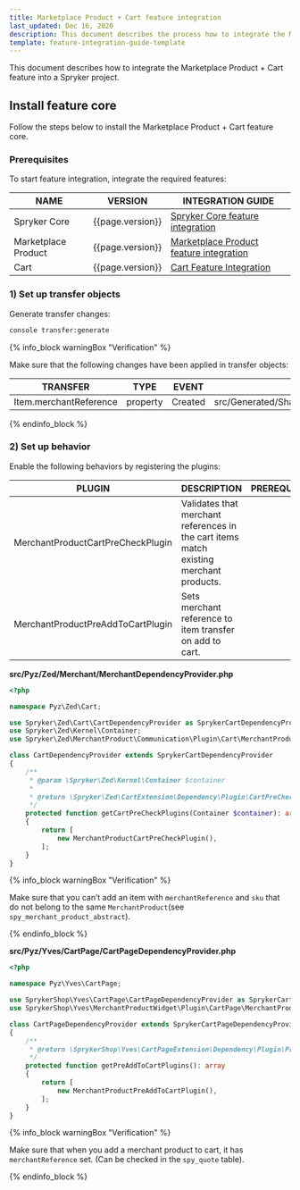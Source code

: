 ```yaml
---
title: Marketplace Product + Cart feature integration
last_updated: Dec 16, 2020
description: This document describes the process how to integrate the Marketplace Product + Cart feature into a Spryker project.
template: feature-integration-guide-template
---
```


This document describes how to integrate the Marketplace Product + Cart feature into a Spryker project.

## Install feature core

Follow the steps below to install the Marketplace Product + Cart feature core.

### Prerequisites

To start feature integration, integrate the required features:

| NAME | VERSION | INTEGRATION GUIDE  |
|-|-|-|
| Spryker Core | {{page.version}} | [Spryker Core feature integration](/docs/scos/dev/feature-integration-guides/{{page.version}}/spryker-core-feature-integration.html)  |
| Marketplace Product | {{page.version}} | [Marketplace Product feature integration](/docs/marketplace/dev/feature-integration-guides/{{page.version}}/marketplace-product-feature-integration.html)|
| Cart | {{page.version}} | [Cart Feature Integration](/docs/scos/dev/feature-integration-guides/{{page.version}}/cart-feature-integration.html) |

### 1) Set up transfer objects

Generate transfer changes:
```bash
console transfer:generate
```

{% info_block warningBox "Verification" %}

Make sure that the following changes have been applied in transfer objects:

| TRANSFER | TYPE | EVENT | PATH |
|-|-|-|-|
| Item.merchantReference | property | Created | src/Generated/Shared/Transfer/ItemTransfer |

{% endinfo_block %}

### 2) Set up behavior

Enable the following behaviors by registering the plugins:

| PLUGIN | DESCRIPTION | PREREQUISITES | NAMESPACE |
|-|-|-|-|
| MerchantProductCartPreCheckPlugin | Validates that merchant references in the cart items match existing merchant products. |  | Spryker\Zed\MerchantProduct\Communication\Plugin\Cart |
| MerchantProductPreAddToCartPlugin | Sets merchant reference to item transfer on add to cart. |  | SprykerShop\Yves\MerchantProductWidget\Plugin\CartPage |

**src/Pyz/Zed/Merchant/MerchantDependencyProvider.php**

```php
<?php

namespace Pyz\Zed\Cart;

use Spryker\Zed\Cart\CartDependencyProvider as SprykerCartDependencyProvider;
use Spryker\Zed\Kernel\Container;
use Spryker\Zed\MerchantProduct\Communication\Plugin\Cart\MerchantProductCartPreCheckPlugin;

class CartDependencyProvider extends SprykerCartDependencyProvider
{
    /**
     * @param \Spryker\Zed\Kernel\Container $container
     *
     * @return \Spryker\Zed\CartExtension\Dependency\Plugin\CartPreCheckPluginInterface[]
     */
    protected function getCartPreCheckPlugins(Container $container): array
    {
        return [
            new MerchantProductCartPreCheckPlugin(),
        ];
    }
}
```

{% info_block warningBox "Verification" %}

Make sure that you can’t add an item with `merchantReference` and `sku` that do not belong to the same `MerchantProduct`(see `spy_merchant_product_abstract`).

{% endinfo_block %}

**src/Pyz/Yves/CartPage/CartPageDependencyProvider.php**

```php
<?php

namespace Pyz\Yves\CartPage;

use SprykerShop\Yves\CartPage\CartPageDependencyProvider as SprykerCartPageDependencyProvider;
use SprykerShop\Yves\MerchantProductWidget\Plugin\CartPage\MerchantProductPreAddToCartPlugin;

class CartPageDependencyProvider extends SprykerCartPageDependencyProvider
{
    /**
     * @return \SprykerShop\Yves\CartPageExtension\Dependency\Plugin\PreAddToCartPluginInterface[]
     */
    protected function getPreAddToCartPlugins(): array
    {
        return [
            new MerchantProductPreAddToCartPlugin(),
        ];
    }
}
```

{% info_block warningBox "Verification" %}

Make sure that when you add a merchant product to cart, it has `merchantReference` set. (Can be checked in the `spy_quote` table).

{% endinfo_block %}
